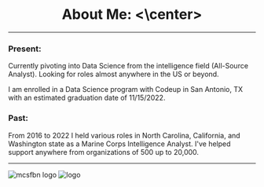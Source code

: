 # <center> About Me: <\center>
---
### Present:
Currently pivoting into Data Science from the intelligence field (All-Source Analyst). Looking for roles almost anywhere in the US or beyond.

I am enrolled in a Data Science program with Codeup in San Antonio, TX with an estimated graduation date of 11/15/2022.

### Past:
From 2016 to 2022 I held various roles in North Carolina, California, and Washington state as a Marine Corps Intelligence Analyst. I've helped support anywhere from organizations of 500 up to 20,000.

---

![mcsfbn logo](https://user-images.githubusercontent.com/98612085/195908984-b47dac09-ff6a-4a4b-bca4-b8ea947f9535.jpeg)
![logo](https://user-images.githubusercontent.com/98612085/195908894-a275dad6-755d-4a90-8da8-54e891ef67a3.png)
